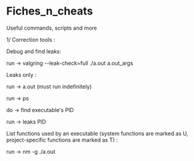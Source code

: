 # Fiches_n_cheats
Useful commands, scripts and more

1/ Correction tools :

Debug and find leaks:

run -> valgring --leak-check=full ./a.out a.out_args
 
Leaks only :

run -> a.out (must run indefinitely)

run -> ps

   do -> find executable's PID
   
run -> leaks PID

List functions used by an executable (system functions are marked as U, project-specific functions are marked as T) :

run -> nm -g ./a.out

